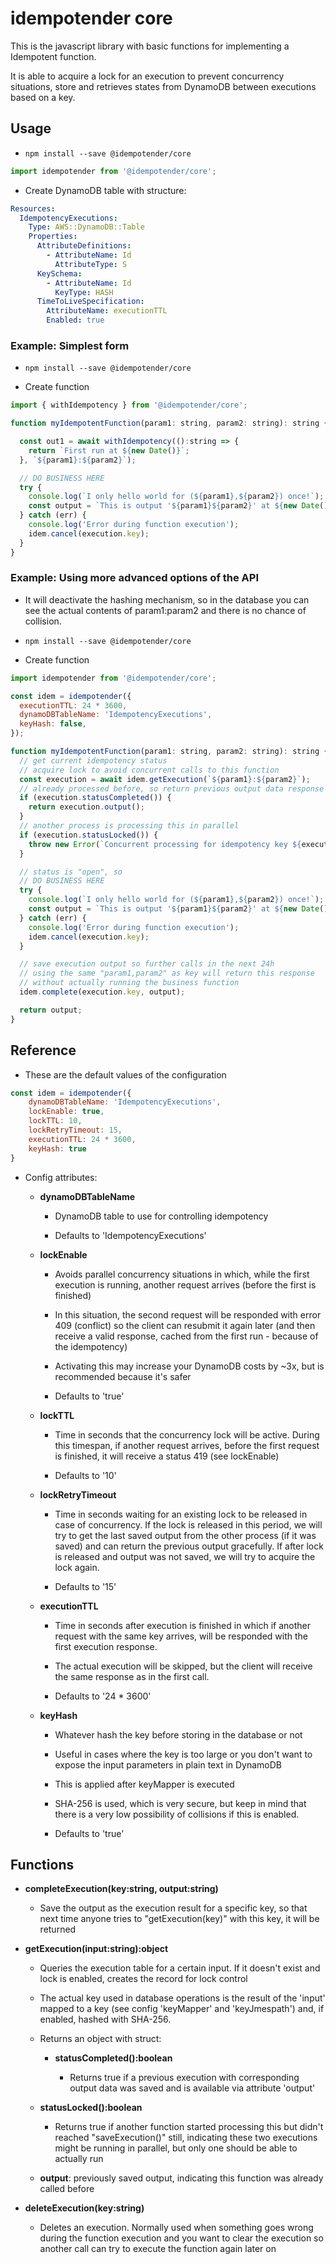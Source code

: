# idempotender core

This is the javascript library with basic functions for implementing a Idempotent function.

It is able to acquire a lock for an execution to prevent concurrency situations, store and retrieves states from DynamoDB between executions based on a key.

## Usage

- `npm install --save @idempotender/core`

```js
import idempotender from '@idempotender/core';
```

- Create DynamoDB table with structure:

```yml
Resources:
  IdempotencyExecutions:
    Type: AWS::DynamoDB::Table
    Properties:
      AttributeDefinitions:
        - AttributeName: Id
          AttributeType: S
      KeySchema:
        - AttributeName: Id
          KeyType: HASH
      TimeToLiveSpecification:
        AttributeName: executionTTL
        Enabled: true
```

### Example: Simplest form

- `npm install --save @idempotender/core`

- Create function

```js
import { withIdempotency } from '@idempotender/core';

function myIdempotentFunction(param1: string, param2: string): string {

  const out1 = await withIdempotency(():string => {
    return `First run at ${new Date()}`;
  }, `${param1}:${param2}`);

  // DO BUSINESS HERE
  try {
    console.log(`I only hello world for (${param1},${param2}) once!`);
    const output = `This is output '${param1}${param2}' at ${new Date()}`;
  } catch (err) {
    console.log('Error during function execution');
    idem.cancel(execution.key);
  }
}
```

### Example: Using more advanced options of the API

- It will deactivate the hashing mechanism, so in the database you can see the actual contents of param1:param2 and there is no chance of collision.

- `npm install --save @idempotender/core`

- Create function

```js
import idempotender from '@idempotender/core';

const idem = idempotender({
  executionTTL: 24 * 3600,
  dynamoDBTableName: 'IdempotencyExecutions',
  keyHash: false,
});

function myIdempotentFunction(param1: string, param2: string): string {
  // get current idempotency status
  // acquire lock to avoid concurrent calls to this function
  const execution = await idem.getExecution(`${param1}:${param2}`);
  // already processed before, so return previous output data response
  if (execution.statusCompleted()) {
    return execution.output();
  }
  // another process is processing this in parallel
  if (execution.statusLocked()) {
    throw new Error(`Concurrent processing for idempotency key ${execution.key}`);
  }

  // status is "open", so
  // DO BUSINESS HERE
  try {
    console.log(`I only hello world for (${param1},${param2}) once!`);
    const output = `This is output '${param1}${param2}' at ${new Date()}`;
  } catch (err) {
    console.log('Error during function execution');
    idem.cancel(execution.key);
  }

  // save execution output so further calls in the next 24h
  // using the same "param1,param2" as key will return this response
  // without actually running the business function
  idem.complete(execution.key, output);

  return output;
}
```

## Reference

- These are the default values of the configuration

```js
const idem = idempotender({
    dynamoDBTableName: 'IdempotencyExecutions',
    lockEnable: true,
    lockTTL: 10,
    lockRetryTimeout: 15,
    executionTTL: 24 * 3600,
    keyHash: true
}
```

- Config attributes:

  - **dynamoDBTableName**

    - DynamoDB table to use for controlling idempotency

    - Defaults to 'IdempotencyExecutions'

  - **lockEnable**

    - Avoids parallel concurrency situations in which, while the first execution is running, another request arrives (before the first is finished)

    - In this situation, the second request will be responded with error 409 (conflict) so the client can resubmit it again later (and then receive a valid response, cached from the first run - because of the idempotency)

    - Activating this may increase your DynamoDB costs by ~3x, but is recommended because it's safer

    - Defaults to 'true'

  - **lockTTL**

    - Time in seconds that the concurrency lock will be active. During this timespan, if another request arrives, before the first request is finished, it will receive a status 419 (see lockEnable)

    - Defaults to '10'

  - **lockRetryTimeout**

    - Time in seconds waiting for an existing lock to be released in case of concurrency. If the lock is released in this period, we will try to get the last saved output from the other process (if it was saved) and can return the previous output gracefully. If after lock is released and output was not saved, we will try to acquire the lock again.

    - Defaults to '15'

  - **executionTTL**

    - Time in seconds after execution is finished in which if another request with the same key arrives, will be responded with the first execution response.

    - The actual execution will be skipped, but the client will receive the same response as in the first call.

    - Defaults to '24 \* 3600'

  - **keyHash**

    - Whatever hash the key before storing in the database or not

    - Useful in cases where the key is too large or you don't want to expose the input parameters in plain text in DynamoDB

    - This is applied after keyMapper is executed

    - SHA-256 is used, which is very secure, but keep in mind that there is a very low possibility of collisions if this is enabled.

    - Defaults to 'true'

## Functions

- **completeExecution(key:string, output:string)**

  - Save the output as the execution result for a specific key, so that next time anyone tries to "getExecution(key)" with this key, it will be returned

- **getExecution(input:string):object**

  - Queries the execution table for a certain input. If it doesn't exist and lock is enabled, creates the record for lock control

  - The actual key used in database operations is the result of the 'input' mapped to a key (see config 'keyMapper' and 'keyJmespath') and, if enabled, hashed with SHA-256.

  - Returns an object with struct:

    - **statusCompleted():boolean**

      - Returns true if a previous execution with corresponding output data was saved and is available via attribute 'output'

  - **statusLocked():boolean**

    - Returns true if another function started processing this but didn't reached "saveExecution()" still, indicating these two executions might be running in parallel, but only one should be able to actually run

  - **output**: previously saved output, indicating this function was already called before

- **deleteExecution(key:string)**

  - Deletes an execution. Normally used when something goes wrong during the function execution and you want to clear the execution so another call can try to execute the function again later on
